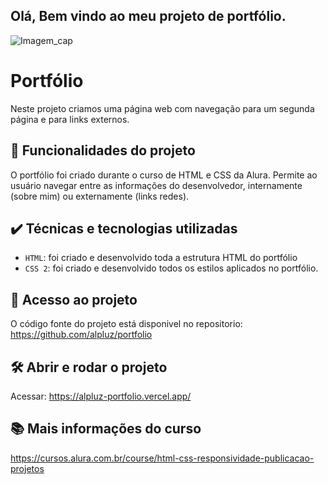 ## Olá, Bem vindo ao meu projeto de portfólio.


![Imagem_cap](https://github.com/alpluz/portfolio/assets/172930754/621d5b33-f894-4361-9e1f-690b89fd2d29)

      
# Portfólio

Neste projeto criamos uma página web com navegação para um segunda página e para links externos.

## 🔨 Funcionalidades do projeto

O portfólio foi criado durante o curso de HTML e CSS da Alura. Permite ao usuário navegar entre as informações do desenvolvedor, internamente (sobre mim) ou externamente (links redes).

## ✔️ Técnicas e tecnologias utilizadas

- `HTML`: foi criado e desenvolvido toda a estrutura HTML do portfólio
- `CSS 2`: foi criado e desenvolvido todos os estilos aplicados no portfólio.

## 📁 Acesso ao projeto

O código fonte do projeto está disponivel no repositorio: https://github.com/alpluz/portfolio

## 🛠️ Abrir e rodar o projeto

Acessar: https://alpluz-portfolio.vercel.app/

## 📚 Mais informações do curso

https://cursos.alura.com.br/course/html-css-responsividade-publicacao-projetos

